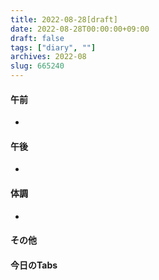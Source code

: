 ```yaml
---
title: 2022-08-28[draft]
date: 2022-08-28T00:00:00+09:00
draft: false
tags: ["diary", ""]
archives: 2022-08
slug: 665240
---
```

#### 午前
- 
#### 午後
- 
#### 体調
- 
#### その他
#### 今日のTabs